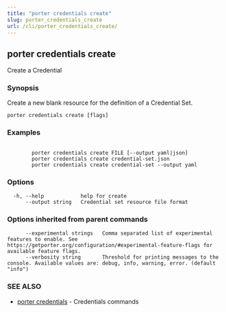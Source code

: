 ```yaml
---
title: "porter credentials create"
slug: porter_credentials_create
url: /cli/porter_credentials_create/
---
```

## porter credentials create

Create a Credential

### Synopsis

Create a new blank resource for the definition of a Credential Set.

```
porter credentials create [flags]
```

### Examples

```

		porter credentials create FILE [--output yaml|json]
		porter credentials create credential-set.json
		porter credentials create credential-set --output yaml
```

### Options

```
  -h, --help            help for create
      --output string   Credential set resource file format
```

### Options inherited from parent commands

```
      --experimental strings   Comma separated list of experimental features to enable. See https://getporter.org/configuration/#experimental-feature-flags for available feature flags.
      --verbosity string       Threshold for printing messages to the console. Available values are: debug, info, warning, error. (default "info")
```

### SEE ALSO

* [porter credentials](/cli/porter_credentials/)	 - Credentials commands

